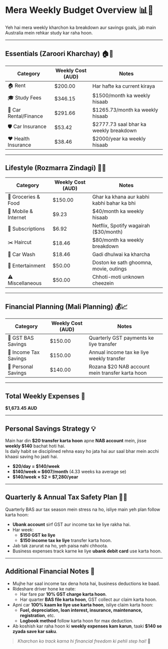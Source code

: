 # **Mera Weekly Budget Overview** 📊💸

Yeh hai mera weekly kharchon ka breakdown aur savings goals, jab main Australia mein rehkar study kar raha hoon.

---

## **Essentials (Zaroori Kharchay)** 🏠🚗

| **Category**            | **Weekly Cost (AUD)** | **Notes**                                          |
|-------------------------|-----------------------|----------------------------------------------------|
| 🏠 Rent                 | $200.00               | Har hafte ka current kiraya                        |
| 🎓 Study Fees           | $346.15               | $1500/month ka weekly hisaab                      |
| 🚗 Car Rental/Finance   | $291.66               | $1265.73/month ka weekly hisaab                   |
| 🛡️ Car Insurance        | $53.42                | $2777.73 saal bhar ka weekly breakdown            |
| ❤️ Health Insurance     | $38.46                | $2000/year ka weekly hisaab                       |

---

## **Lifestyle (Rozmarra Zindagi)** 🍔📱

| **Category**            | **Weekly Cost (AUD)** | **Notes**                                          |
|-------------------------|-----------------------|----------------------------------------------------|
| 🛒 Groceries & Food     | $150.00               | Ghar ka khana aur kabhi kabhi bahar ka bhi        |
| 📱 Mobile & Internet    | $9.23                 | $40/month ka weekly hisaab                        |
| 🎥 Subscriptions        | $6.92                 | Netflix, Spotify wagairah ($30/month)             |
| ✂️ Haircut              | $18.46                | $80/month ka weekly breakdown                     |
| 🧽 Car Wash             | $18.46                | Gadi dhulwai ka kharcha                           |
| 🎉 Entertainment        | $50.00                | Doston ke sath ghoomna, movie, outings            |
| ⚠️ Miscellaneous        | $50.00                | Chhoti-moti unknown cheezein                      |

---

## **Financial Planning (Mali Planning)** 💰📈

| **Category**              | **Weekly Cost (AUD)** | **Notes**                                          |
|---------------------------|-----------------------|----------------------------------------------------|
| 🧾 GST BAS Savings        | $150.00               | Quarterly GST payments ke liye transfer            |
| 🧾 Income Tax Savings     | $150.00               | Annual income tax ke liye weekly transfer          |
| 💾 Personal Savings       | $140.00               | Rozana $20 NAB account mein transfer karta hoon   |

---

## **Total Weekly Expenses** 🧮  
**$1,673.45 AUD**

---

## **Personal Savings Strategy** 💡

Main har din **$20 transfer karta hoon** apne **NAB account** mein, jisse **weekly $140** bachat hoti hai.  
Is daily habit se disciplined rehna easy ho jata hai aur saal bhar mein acchi khaasi saving ho jaati hai.

- **$20/day = $140/week**  
- **$140/week ≈ $607/month** (4.33 weeks ka average se)  
- **$140/week × 52 = $7,280/year**

---

## **Quarterly & Annual Tax Safety Plan** 🧾✅

Quarterly BAS aur tax season mein stress na ho, isliye main yeh plan follow karta hoon:

- **Ubank account** sirf GST aur income tax ke liye rakha hai.
- Har week:
  - **$150 GST ke liye**
  - **$150 income tax ke liye** transfer karta hoon.
- Jab tak zarurat na ho, yeh paisa nahi chhoota.
- Business expenses track karne ke liye **ubank debit card** use karta hoon.

---

## **Additional Financial Notes** 📌

- Mujhe har saal income tax dena hota hai, business deductions ke baad.
- Rideshare driver hone ke nate:
  - Har fare par **10% GST charge karta hoon**.
  - Har quarter **BAS file karta hoon**, GST collect aur claim karta hoon.
- Apni car **100% kaam ke liye use karta hoon**, isliye claim karta hoon:
  - **Fuel, depreciation, loan interest, insurance, maintenance, registration**, etc.
  - **Logbook method** follow karta hoon for max deduction.
- Ab koshish kar raha hoon ki **weekly expenses kam karun**, taaki **$140 se zyada save kar saku**.

> *Kharchon ko track karna hi financial freedom ki pehli step hai!* 🚀